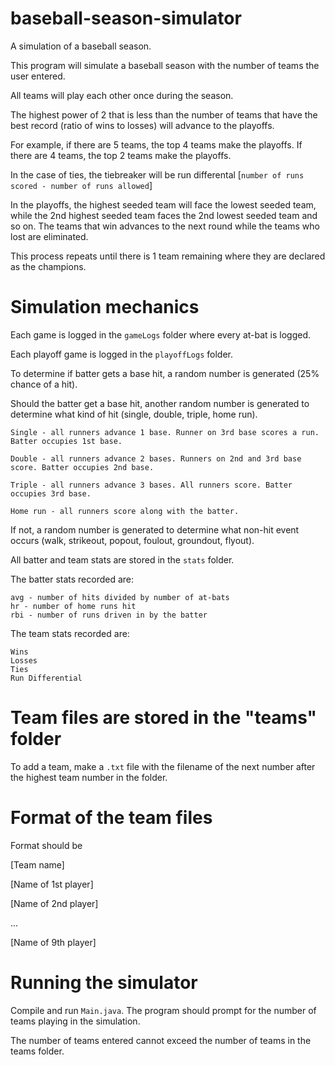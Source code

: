 # baseball-season-simulator
A simulation of a baseball season.

This program will simulate a baseball season with the number of teams the user entered.

All teams will play each other once during the season.

The highest power of 2 that is less than the number of teams that have the best record (ratio of wins to losses) will advance to the playoffs. 

For example, if there are 5 teams, the top 4 teams make the playoffs. If there are 4 teams, the top 2 teams make the playoffs.

In the case of ties, the tiebreaker will be run differental \[`number of runs scored - number of runs allowed`]

In the playoffs, the highest seeded team will face the lowest seeded team, while the 2nd highest seeded team faces the 2nd lowest seeded team and so on. The teams that win advances to the next round while the teams who lost are eliminated.

This process repeats until there is 1 team remaining where they are declared as the champions.

# Simulation mechanics

Each game is logged in the `gameLogs` folder where every at-bat is logged.

Each playoff game is logged in the `playoffLogs` folder.

To determine if batter gets a base hit, a random number is generated (25% chance of a hit).

Should the batter get a base hit, another random number is generated to determine what kind of hit (single, double, triple, home run).

```
Single - all runners advance 1 base. Runner on 3rd base scores a run. Batter occupies 1st base.

Double - all runners advance 2 bases. Runners on 2nd and 3rd base score. Batter occupies 2nd base.

Triple - all runners advance 3 bases. All runners score. Batter occupies 3rd base.

Home run - all runners score along with the batter.
```

If not, a random number is generated to determine what non-hit event occurs (walk, strikeout, popout, foulout, groundout, flyout).

All batter and team stats are stored in the `stats` folder.

The batter stats recorded are:
```
avg - number of hits divided by number of at-bats
hr - number of home runs hit
rbi - number of runs driven in by the batter
```

The team stats recorded are:
```
Wins
Losses
Ties
Run Differential
```

# Team files are stored in the "teams" folder
To add a team, make a `.txt` file with the filename of the next number after the highest team number in the folder.

# Format of the team files
Format should be

\[Team name]

\[Name of 1st player]

\[Name of 2nd player]

...

\[Name of 9th player]

# Running the simulator
Compile and run `Main.java`. The program should prompt for the number of teams playing in the simulation.

The number of teams entered cannot exceed the number of teams in the teams folder.

